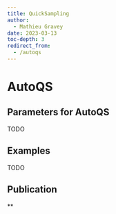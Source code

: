```yaml
---
title: QuickSampling
author:
  - Mathieu Gravey
date: 2023-03-13
toc-depth: 3
redirect_from:
  - /autoqs
---
```


# AutoQS

## Parameters for AutoQS

TODO 

## Examples

TODO 

## Publication

**

